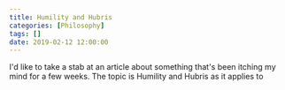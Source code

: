 ```yaml
---
title: Humility and Hubris
categories: [Philosophy]
tags: []
date: 2019-02-12 12:00:00
---
```


I'd like to take a stab at an article about something that's been itching my mind for a few weeks. The topic is Humility and Hubris as it applies to 